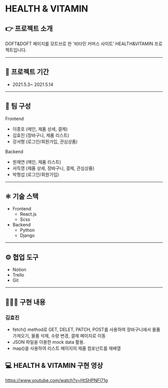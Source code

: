 # HEALTH & VITAMIN

## 👉 프로젝트 소개

DOFT&DOFT 페이지를 모트브로 한 '비타민 커머스 사이트' HEALTH&VITAMIN 프로젝트입니다.

---

## 📆 프로젝트 기간

- 2021.5.3~ 2021.5.14

---

## 👥 팀 구성

Frontend

- 이종호 (메인, 제품 상세, 결제)
- 김효진 (장바구니, 제품 리스트)
- 강서형 (로그인/회원가입, 관심상품)

Backend

- 원재연 (메인, 제품 리스트)
- 서득영 (제품 상세, 장바구니, 결제, 관심상품)
- 박형섭 (로그인/회원가입)

---

## ⚛️ 기술 스택

- Frontend
  - React.js
  - Scss
- Backend
  - Python
  - Django

---

## ⚙️ 협업 도구

- Notion
- Trello
- Git

---

## 👩🏻‍💻 구현 내용

### 김효진

- fetch() method로 GET, DELET, PATCH, POST를 사용하여 장바구니에서 물품 가져오기, 물품 삭제, 수량 변경, 결제 페이지로 이동
- JSON 파일을 이용한 mock data 활용.
- map()을 사용하여 리스트 페이지의 제품 컴포넌트를 재배열

## 💻 HEALTH & VITAMIN 구현 영상

https://www.youtube.com/watch?v=HtSHPNFl71g
